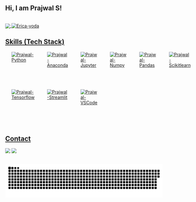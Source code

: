 ## Hi, I am Prajwal S! 
</br>

 <div>
  <a href="https://github.com/Prajwals1">
   <img align="center" height="300" src="https://github-readme-stats.vercel.app/api/top-langs/?username=Prajwals1&layout=compact&langs_count=16&theme=dracula"/>
   <img align="center" height="180" alt="Erica-yoda" src="https://media.licdn.com/dms/image/D5612AQE4Qbm-IfchVw/article-inline_image-shrink_400_744/0/1681986754638?e=1720656000&v=beta&t=a8nBKsPVMO3k6MEODoKkW-yQOvpfQ75nLT9ysXSLNEQ">
</div>

 
## Skills (Tech Stack)
<div style="display: grid; grid-template-columns: repeat(6, 1fr); gap: 40px; margin: 20px;">
  <!-- First Row -->
  <img height="80" alt="Prajwal-Python" src="https://cdn.jsdelivr.net/gh/devicons/devicon@latest/icons/python/python-original-wordmark.svg">
  <img height="80" alt="Prajwal-Anaconda" src="https://cdn.jsdelivr.net/gh/devicons/devicon@latest/icons/anaconda/anaconda-original-wordmark.svg">
  <img height="80" alt="Prajwal-Jupyter" src="https://cdn.jsdelivr.net/gh/devicons/devicon@latest/icons/jupyter/jupyter-original-wordmark.svg">
  <img height="80" alt="Prajwal-Numpy" src="https://cdn.jsdelivr.net/gh/devicons/devicon@latest/icons/numpy/numpy-original-wordmark.svg">
  <img height="80" alt="Prajwal-Pandas" src="https://cdn.jsdelivr.net/gh/devicons/devicon@latest/icons/pandas/pandas-original-wordmark.svg">
  <img height="80" alt="Prajwal-Scikitlearn" src="https://cdn.jsdelivr.net/gh/devicons/devicon@latest/icons/scikitlearn/scikitlearn-original.svg">
  
  <!-- Second Row -->
  <img height="80" alt="Prajwal-Tensorflow" src="https://cdn.jsdelivr.net/gh/devicons/devicon@latest/icons/tensorflow/tensorflow-original.svg">
  <img height="80" alt="Prajwal-Streamlit" src="https://cdn.jsdelivr.net/gh/devicons/devicon@latest/icons/streamlit/streamlit-original.svg">
  <img height="80" alt="Prajwal-VSCode" src="https://cdn.jsdelivr.net/gh/devicons/devicon@latest/icons/vscode/vscode-original.svg">
</div>



  
</br>

## Contact 
<div> 
  <a href="https://www.linkedin.com/in/Prajwals1" target="_blank"><img src="https://img.shields.io/badge/-LinkedIn-%230077B5?style=for-the-badge&logo=linkedin&logoColor=white" target="_blank"></a> 
  <a href = "mailto: prajwal670@gmail.com"><img src="https://img.shields.io/badge/-Gmail-%23333?style=for-the-badge&logo=gmail&logoColor=white" target="_blank"></a>
 </br>
</br>
 
  ![Snake animation](https://github.com/Prajwals1/Prajwals1/blob/output/github-contribution-grid-snake.svg)
 
</div>
